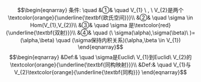 $$\begin{eqnarray}
条件: \quad 
&①& \quad V_{1} \ , \ V_{2}是两个\textcolor{orange}{\underline{\textbf{欧氏空间}}}\\
&②& \quad \sigma \in Hom(V_{1},V_{2})\\
&③& \quad \sigma 是\textcolor{red}{\underline{\textbf{双射}}}\\
&④& \quad (\ \sigma(\alpha),\sigma(\beta)\ )=(\alpha,\beta) \quad (\sigma保持内积关系)(\alpha,\beta \in V_{1})
\end{eqnarray}$$
$$\begin{eqnarray}
&Def:& \quad \sigma是Euclid\ V_{1}到Euclid\ V_{2}的\textcolor{orange}{\underline{\textbf{同构映射}}}\\
&Def:& \quad V_{1}与V_{2}\textcolor{orange}{\underline{\textbf{同构}}}
\end{eqnarray}$$